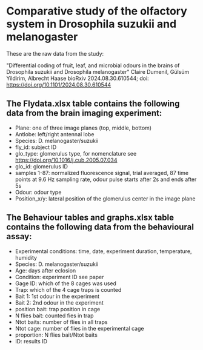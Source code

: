 # Comparative study of the olfactory system in Drosophila suzukii and melanogaster
These are the raw data from the study:

"Differential coding of fruit, leaf, and microbial odours in the brains of Drosophila suzukii and Drosophila melanogaster" Claire Dumenil, Gülsüm Yildirim, Albrecht Haase
bioRxiv 2024.08.30.610544; doi: https://doi.org/10.1101/2024.08.30.610544

## The Flydata.xlsx table contains the following data from the brain imaging experiment:
- Plane: one of three image planes (top, middle, bottom)
- Antlobe: left/right antennal lobe	
- Species: D. melanogaster/suzukii	
- fly_id: subject ID
- glo_type: glomerulus type, for nomenclature see https://doi.org/10.1016/j.cub.2005.07.034
- glo_id: glomerulus ID
- samples 1-87: normalized fluorescence signal, trial averaged, 87 time points at 9.6 Hz sampling rate, odour pulse starts after 2s and ends after 5s 	
- Odour: odour type	
- Position_x/y: lateral position of the glomerulus center in the image plane

## The Behaviour tables and graphs.xlsx table contains the following data from the behavioural assay:
- Experimental conditions: time, date, experiment duration, temperature, humidity
- Species: D. melanogaster/suzukii	
- Age: days after eclosion
- Condition: experiment ID see paper
- Gage ID: which of the 8 cages was used
- Trap: which of the 4 cage traps is counted
- Bait 1: 1st odour in the experiment
- Bait 2: 2nd odour in the experiment
- position bait: trap position in cage
- N flies bait: counted fies in trap
- Ntot baits: number of flies in all traps
- Ntot cage: number of flies in the experimental cage
- proportion: N flies bait/Ntot baits
- ID: results ID
